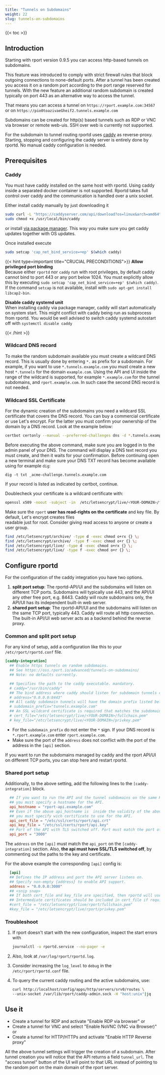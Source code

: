 ```yaml
---
title: "Tunnels on Subdomains"
weight: 22
slug: tunnels-on-subdomains
---
```

{{< toc >}}

## Introduction

Starting with rport version 0.9.5 you can access http-based tunnels on subdomains.

This feature was introduced to comply with strict firewall rules that block outgoing connections to none-default ports.
After a tunnel has been created you access it on a random port according to the port range reserved for tunnels.
With the new feature an additional random subdomain is created typically on port 443 as an alternative way to access the
tunnel.

That means you can access a tunnel on `https://rport.example.com:34567` or on `https://pio0toazivaeGheif2.tunnels.example.com`

Subdomains can be created for http(s) based tunnels such as RDP or VNC via browser or remote web-uis. SSH over web is
currently not supported.

For the subdomain to tunnel routing rportd uses [caddy](https://caddyserver.com/) as reverse-proxy. Starting, stopping
and configuring the caddy server is entirely done by rportd. No manual caddy configuration is needed.

## Prerequisites

### Caddy

You must have caddy installed on the same host with rportd. Using caddy inside a separated docker container is not
supported. Rportd takes full control over caddy and the communication is handled over a unix socket.

Either install caddy manually by just downloading it

```bash
sudo curl -L "https://caddyserver.com/api/download?os=linux&arch=amd64" -o /usr/local/bin/caddy
sudo chmod +x /usr/local/bin/caddy
```

or install [via package manager](https://caddyserver.com/docs/install#debian-ubuntu-raspbian). This way you make sure
you get caddy updates together with OS updates.

Once installed execute

```bash
sudo setcap 'cap_net_bind_service=+ep' $(which caddy)
```

{{< hint type=important title="CRUCIAL PRECONDITIONS">}}
**Allow privileged port binding**\
Because either `rportd` nor `caddy` run with root privileges, by default caddy cannot bind to port 443 or any port
below 1024. You must explicitly allow this by executing `sudo setcap 'cap_net_bind_service=+ep' $(which caddy)`.
If the command `setcap` is not available, install with `sudo apt-get install libcap2-bin`.

**Disable caddy systemd unit**\
When installing caddy via package manager, caddy will start automatically on system start. This might conflict with
caddy being run as subprocess from rportd. You would be well advised to switch caddy systemd autostart off with
`systemctl disable caddy`

{{< /hint >}}

### Wildcard DNS record

To make the random subdomain available you must create a wildcard DNS record. This is usually done by entering `*.` as
prefix for a subdomain. For example, if you want to use `*.tunnels.example.com` you must create a new host `*.tunnels`
for the domain `example.com`. Using the API and UI inside the range of the wildcard is supported, for example `*.example.com`
for the tunnel subdomains, and `rport.example.com`. In such case the second DNS record is not needed.

### Wildcard SSL Certificate

For the dynamic creation of the subdomains you need a wildcard SSL certificate that covers the DNS record. You can buy
a commercial certificate or use Let's encrypt. For the latter you must confirm your ownership of the domain by a DNS
record. Look at the example below:

```bash
certbot certonly --manual --preferred-challenges dns -d *.tunnels.example.com
```

Before executing the above command, make sure you are logged in to the admin panel of your DNS.
The command will display a DNS text record you must create, and then it waits for your confirmation.
Before continuing open a new terminal and make sure your DNS TXT record has become available using for example `dig`:

```shell
dig -t txt _acme-challenge.tunnels.example.com
```

If your record is listed as indicated by certbot, continue.

Doublecheck your certificate is a wildcard certificate with:

```bash
openssl x509 -noout -subject -in  /etc/letsencrypt/live/<YOUR-DOMAIN>/fullchain.pem
```

Make sure the `rport` **user has read-rights on the certificate** and key file. By default, Let's encrypt creates files  
readable just for root. Consider giving read access to anyone or create a user group.

```bash
find /etc/letsencrypt/archive/ -type d -exec chmod o+rx {} \;
find /etc/letsencrypt/archive/ -type f -exec chmod o+r {} \;
find /etc/letsencrypt/live/ -type d -exec chmod o+rx {} \;
find /etc/letsencrypt/live/ -type f -exec chmod o+r {} \;
```

## Configure rportd

For the configuration of the caddy integration you have two options.

1. **split port setup**: The rportd-API/UI and the subdomains will listen on different TCP ports. Subdomains will typically
   use 443, and the API/UI any other free port, e.g. 8443. Caddy will route subdomains only, the API/UI has its
   independent built-in web server.
2. **shared port setup**: The rportd-API/UI and the subdomains will listen on the same TCP port, typically 443.
   Caddy will route all http connection. The built-in API/UI web server acts as a backend behind the reverse proxy.

### Common and split port setup

For any kind of setup, add a configuration like this to your `/etc/rport/rportd.conf` file.

```toml
[caddy-integration]
  ## Enable https tunnels on random subdomains. 
  ## See https://oss.rport.io/advanced/tunnels-on-subdomains/
  ## Note: no defaults currently.

  ## Specifies the path to the caddy executable. mandatory.
  # caddy="/usr/bin/caddy"
  ## The bind address where caddy should listen for subdomain tunnels connections. mandatory.
  # address="0.0.0.0:8443"
  ## All caddy subdomain tunnels will have the domain prefix listed below. mandatory.
  # subdomain_prefix="tunnels.example.com"
  ## An SSL wildcard certificate is required that matches the subdomain prefix above. mandatory.
  # cert_file="/etc/letsencrypt/live/<YOUR-DOMAIN>/fullchain.pem"
  # key_file="/etc/letsencrypt/live/<YOUR-DOMAIN>/privkey.pem"
```

* For the `subdomain_prefix` do not enter the `*` sign. If your DNS record is `*.rport.example.com` enter
  `rport.example.com`.
* Make sure the port of the `address` does not conflict with the port of the address in the `[api]` section.

If you want to run the subdomains managed by caddy and the rport API/UI on different TCP ports, you can stop here and
restart rportd.

### Shared port setup

Additionally, to the above setting, add the following lines to the `[caddy-integration]` block.

```toml
  ## If you want to run the API and the tunnel subdomains on the same HTTPs port,
  ## you must specify a hostname for the API.
  api_hostname = "rport-api.example.com"
  ## Even if the above api_hostname is  inside the validity of the above certificate, 
  ## you must specify wich certificate to use for the API.
  api_cert_file = "/etc/ssl/certs/rport/api.crt"
  api_key_file = "/etc/ssl/certs/rport/api.key"
  ## Port of the API with TLS switched off. Port must match the port of "[api] address"
  api_port = "3000"
```

The `address` on the `[api]` must match the `api_port` on the `[caddy-integration]` section.
Also, **the api must have SSL/TLS switched off**, by commenting out the paths to the key and certificate.

For the above example the corresponding `[api]` config is:

```toml
  [api]
  ## Defines the IP address and port the API server listens on.
  ## Specify non-empty {address} to enable API support.
  address = "0.0.0.0:3000"
  ## <snip snap>
  ## If both cert_file and key_file are specified, then rportd will use them to serve the API with https.
  ## Intermediate certificates should be included in cert_file if required.
  #cert_file = "/etc/letsencrypt/live/rport/fullchain.pem"
  #key_file = "/etc/letsencrypt/live/rport/privkey.pem"
```

### Troubleshoot

1. If rport doesn't start with the new configuration, inspect the start errors with

   ```bash
   journalctl -u rportd.service --no-pager -e
   ```

2. Also, look at `/var/log/rport/rportd.log`.
3. Consider increasing the `log_level` to `debug` in the `/etc/rport/rportd.conf` file.
4. To query the current caddy routing and the active subdomains, use:

    ```bash
    curl http://localhost/config/apps/http/servers/srv0/routes \
    --unix-socket /var/lib/rport/caddy-admin.sock -H "host:unix"|jq
    ```

## Use it

* Create a tunnel for RDP and activate "Enable RDP via browser" or
* Create a tunnel for VNC and select "Enable NoVNC (VNC via Browser)" or
* Create a tunnel for HTTP/HTTPs and activate "Enable HTTP Reverse proxy"

All the above tunnel settings will trigger the creation of a subdomain. After tunnel creation you will notice that the
API returns a field `tunnel_url`. The "access tunnel" button of the UI will point to that URL instead of pointing to the
random port on the main domain of the rport server.
